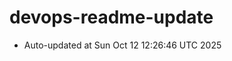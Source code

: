 # devops-readme-update
<!--START_SECTION:activity-->
- Auto-updated at Sun Oct 12 12:26:46 UTC 2025
<!--END_SECTION:activity-->
